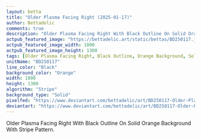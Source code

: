 ```yaml
---
layout: betta
title: "Older Plasma Facing Right (2025-01-17)"
author: Bettadelic
comments: true
description: "Older Plasma Facing Right With Black Outline On Solid Orange Background With Stripe Pattern."
actpub_featured_image: "https://bettadelic.art/static/bettas/BD250117.jpg"
actpub_featured_image_width: 1800
actpub_featured_image_height: 1300
tags: [Older Plasma Facing Right, Black Outline, Orange Background, Solid Background Pattern, Stripe Pattern, January 2025]
unitName: "BD250117"
line_color: "Black"
background_color: "Orange"
width: 1800
height: 1300
algorithm: "Stripe"
background_type: "Solid"
pixelfed: "https://www.deviantart.com/bettadelic/art/BD250117-Older-Plasma-Facing-Right-2025-01-17-1148085605"
deviantart: "https://www.deviantart.com/bettadelic/art/BD250117-Older-Plasma-Facing-Right-2025-01-17-1148085605"
---
```


Older Plasma Facing Right With Black Outline On Solid Orange Background With Stripe Pattern.
